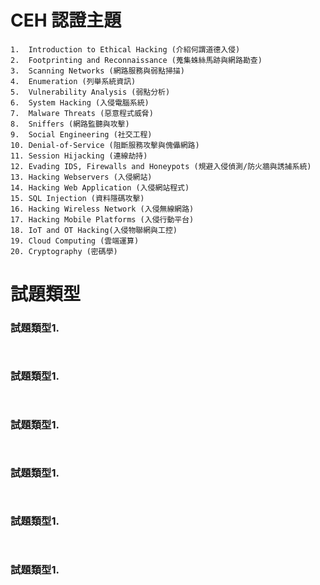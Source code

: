 # CEH 認證主題
```
1.	Introduction to Ethical Hacking (介紹何謂道德入侵)
2.	Footprinting and Reconnaissance (蒐集蛛絲馬跡與網路勘查)
3.	Scanning Networks (網路服務與弱點掃描)
4.	Enumeration (列舉系統資訊)
5.	Vulnerability Analysis (弱點分析)
6.	System Hacking (入侵電腦系統)
7.	Malware Threats (惡意程式威脅)
8.	Sniffers (網路監聽與攻擊)
9.	Social Engineering (社交工程)
10.	Denial-of-Service (阻斷服務攻擊與傀儡網路)
11.	Session Hijacking (連線劫持)
12.	Evading IDS, Firewalls and Honeypots (規避入侵偵測/防火牆與誘捕系統)
13.	Hacking Webservers (入侵網站)
14.	Hacking Web Application (入侵網站程式)
15.	SQL Injection (資料隱碼攻擊)
16.	Hacking Wireless Network (入侵無線網路)
17.	Hacking Mobile Platforms (入侵行動平台)
18.	IoT and OT Hacking(入侵物聯網與工控)
19.	Cloud Computing (雲端運算)
20.	Cryptography (密碼學)
```

# 試題類型
### 試題類型1.
```

```

```

```

### 試題類型1.
```

```

```

```

### 試題類型1.
```

```

```

```

### 試題類型1.
```

```

```

```

### 試題類型1.
```

```

```

```

### 試題類型1.
```

```

```

```
